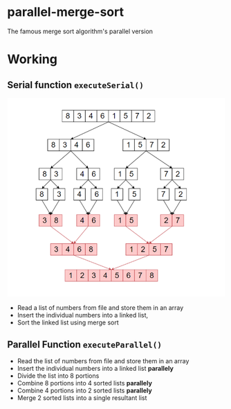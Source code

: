 # parallel-merge-sort
The famous merge sort algorithm's parallel version

# Working
## Serial function `executeSerial()`

![alt text](https://github.com/haris-sohail/parallel-merge-sort/blob/main/assets/merge_sort.png)

- Read a list of numbers from file and store them in an array
- Insert the individual numbers into a linked list,
- Sort the linked list using merge sort

## Parallel Function `executeParallel()`

- Read the list of numbers from file and store them in an array
- Insert the individual numbers into a linked list **parallely**
- Divide the list into 8 portions
- Combine 8 portions into 4 sorted lists **parallely**
- Combine 4 portions into 2 sorted lists **parallely**
- Merge 2 sorted lists into a single resultant list





